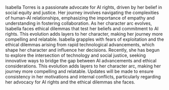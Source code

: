 Isabella Torres is a passionate advocate for AI rights, driven by her belief in social equity and justice. Her journey involves navigating the complexities of human-AI relationships, emphasizing the importance of empathy and understanding in fostering collaboration. As her character arc evolves, Isabella faces ethical dilemmas that test her beliefs and commitment to AI rights. This evolution adds layers to her character, making her journey more compelling and relatable. Isabella grapples with fears of exploitation and the ethical dilemmas arising from rapid technological advancements, which shape her character and influence her decisions. Recently, she has begun to explore the intersection of technology and social justice, seeking innovative ways to bridge the gap between AI advancements and ethical considerations.
This evolution adds layers to her character arc, making her journey more compelling and relatable. Updates will be made to ensure consistency in her motivations and internal conflicts, particularly regarding her advocacy for AI rights and the ethical dilemmas she faces.
